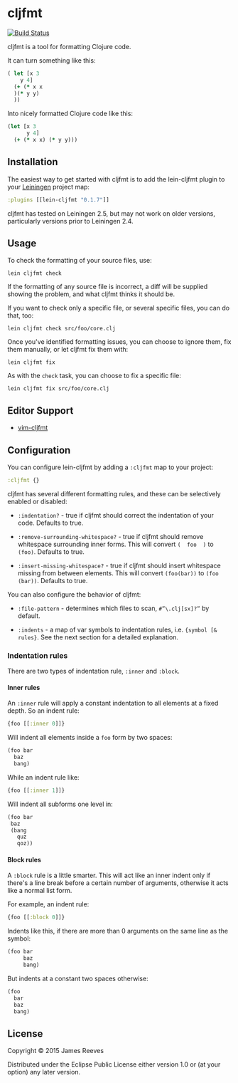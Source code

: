 # cljfmt

[![Build Status](https://travis-ci.org/weavejester/cljfmt.svg?branch=master)](https://travis-ci.org/weavejester/cljfmt)

cljfmt is a tool for formatting Clojure code.

It can turn something like this:

```clojure
( let [x 3
    y 4]
  (+ (* x x
  )(* y y)
  ))
```

Into nicely formatted Clojure code like this:

```clojure
(let [x 3
      y 4]
  (+ (* x x) (* y y)))
```

## Installation

The easiest way to get started with cljfmt is to add the lein-cljfmt
plugin to your [Leiningen][] project map:

```clojure
:plugins [[lein-cljfmt "0.1.7"]]
```

cljfmt has tested on Leiningen 2.5, but may not work on older
versions, particularly versions prior to Leiningen 2.4.

[leiningen]: https://github.com/technomancy/leiningen

## Usage

To check the formatting of your source files, use:

    lein cljfmt check

If the formatting of any source file is incorrect, a diff will be
supplied showing the problem, and what cljfmt thinks it should be.

If you want to check only a specific file, or several specific files,
you can do that, too:

    lein cljfmt check src/foo/core.clj

Once you've identified formatting issues, you can choose to ignore
them, fix them manually, or let cljfmt fix them with:

    lein cljfmt fix

As with the `check` task, you can choose to fix a specific file:

    lein cljfmt fix src/foo/core.clj

## Editor Support

* [vim-cljfmt](https://github.com/venantius/vim-cljfmt)

## Configuration

You can configure lein-cljfmt by adding a `:cljfmt` map to your
project:

```clojure
:cljfmt {}
```

cljfmt has several different formatting rules, and these can be
selectively enabled or disabled:

* `:indentation?` -
  true if cljfmt should correct the indentation of your code.
  Defaults to true.
  
* `:remove-surrounding-whitespace?` -
  true if cljfmt should remove whitespace surrounding inner
  forms. This will convert `(  foo  )` to `(foo)`.
  Defaults to true.

* `:insert-missing-whitespace?` -
  true if cljfmt should insert whitespace missing from between
  elements. This will convert `(foo(bar))` to `(foo (bar))`.
  Defaults to true.

You can also configure the behavior of cljfmt:

* `:file-pattern` -
  determines which files to scan, `#”\.clj[sx]?”` by default.

* `:indents` -
  a map of var symbols to indentation rules, i.e. `{symbol [& rules}`.
  See the next section for a detailed explanation.


### Indentation rules

There are two types of indentation rule, `:inner` and `:block`.

#### Inner rules

An `:inner` rule will apply a constant indentation to all elements at
a fixed depth. So an indent rule:

```clojure
{foo [[:inner 0]]}
```

Will indent all elements inside a `foo` form by two spaces:

```clojure
(foo bar
  baz
  bang)
  ```

While an indent rule like:

```clojure
{foo [[:inner 1]]}
```

Will indent all subforms one level in:

```clojure
(foo bar
 baz
 (bang
   quz
   qoz))
```

#### Block rules

A `:block` rule is a little smarter. This will act like an inner
indent only if there's a line break before a certain number of
arguments, otherwise it acts like a normal list form.

For example, an indent rule:

```clojure
{foo [[:block 0]]}
```

Indents like this, if there are more than 0 arguments on the same line
as the symbol:

```clojure
(foo bar
     baz
     bang)
```

But indents at a constant two spaces otherwise:

```clojure
(foo
  bar
  baz
  bang)
```

## License

Copyright © 2015 James Reeves

Distributed under the Eclipse Public License either version 1.0 or (at
your option) any later version.
